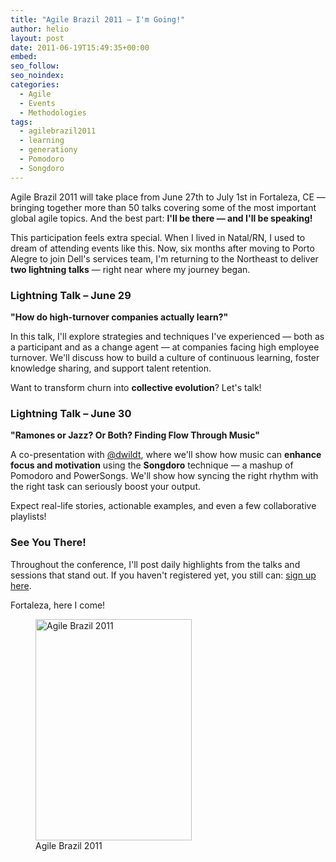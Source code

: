 ```yaml
---
title: "Agile Brazil 2011 – I'm Going!"
author: helio
layout: post
date: 2011-06-19T15:49:35+00:00
embed:
seo_follow:
seo_noindex:
categories:
  - Agile
  - Events
  - Methodologies
tags:
  - agilebrazil2011
  - learning
  - generationy
  - Pomodoro
  - Songdoro
---
```


Agile Brazil 2011 will take place from June 27th to July 1st in Fortaleza, CE — bringing together more than 50 talks covering some of the most important global agile topics. And the best part: **I'll be there — and I'll be speaking!**

This participation feels extra special. When I lived in Natal/RN, I used to dream of attending events like this. Now, six months after moving to Porto Alegre to join Dell's services team, I'm returning to the Northeast to deliver **two lightning talks** — right near where my journey began.

### Lightning Talk – June 29

**"How do high-turnover companies actually learn?"**

In this talk, I'll explore strategies and techniques I've experienced — both as a participant and as a change agent — at companies facing high employee turnover. We'll discuss how to build a culture of continuous learning, foster knowledge sharing, and support talent retention.

Want to transform churn into **collective evolution**? Let's talk!

### Lightning Talk – June 30

**"Ramones or Jazz? Or Both? Finding Flow Through Music"**

A co-presentation with <a title="Daniel Wildt" href="http://twitter.com/#!/dwildt" target="_blank">@dwildt</a>, where we'll show how music can **enhance focus and motivation** using the **Songdoro** technique — a mashup of Pomodoro and PowerSongs. We'll show how syncing the right rhythm with the right task can seriously boost your output.

Expect real-life stories, actionable examples, and even a few collaborative playlists!

### See You There!

Throughout the conference, I'll post daily highlights from the talks and sessions that stand out. If you haven't registered yet, you still can: <a title="Inscrição para Agile Brazil 2011" href="http://submissoes.agilebrazil.com/attendees/new" target="_blank">sign up here</a>.

Fortaleza, here I come!

<figure id="attachment_359" style="width: 250px" class="wp-caption alignleft">
<img class="size-full wp-image-359" src="/uploads/2011/06/banner-250.png" alt="Agile Brazil 2011" width="250" height="354" srcset="/uploads/2011/06/banner-250.png 250w, /uploads/2011/06/banner-250-211x300.png 211w" sizes="(max-width: 250px) 100vw, 250px" />
<figcaption class="wp-caption-text">Agile Brazil 2011</figcaption>
</figure>
